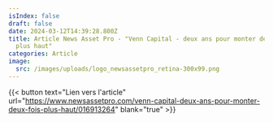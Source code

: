 ```yaml
---
isIndex: false
draft: false
date: 2024-03-12T14:39:28.800Z
title: Article News Asset Pro - "Venn Capital - deux ans pour monter deux fois
  plus haut"
categories: Article
image:
  src: /images/uploads/logo_newsassetpro_retina-300x99.png
---
```

{{< button text="Lien vers l'article" url="https://www.newsassetpro.com/venn-capital-deux-ans-pour-monter-deux-fois-plus-haut/016913264" blank="true" >}}